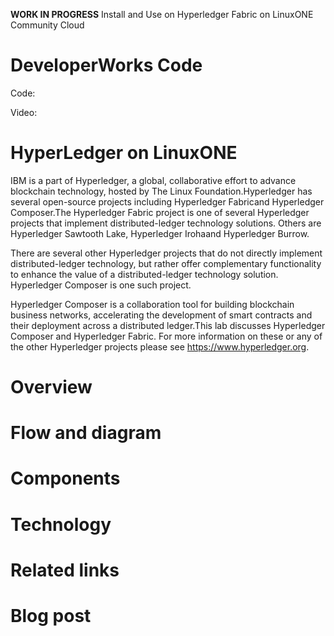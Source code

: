 **WORK IN PROGRESS** Install and Use on Hyperledger Fabric on LinuxONE Community Cloud 

# DeveloperWorks Code
Code:

Video:

# HyperLedger on LinuxONE

IBM is a part of Hyperledger, a global, collaborative effort to advance blockchain technology, hosted by The Linux Foundation.Hyperledger has several open-source projects including Hyperledger Fabricand Hyperledger Composer.The Hyperledger Fabric project is one of several Hyperledger projects that implement distributed-ledger technology solutions.  Others are Hyperledger Sawtooth Lake, Hyperledger Irohaand Hyperledger Burrow.

There are several other Hyperledger projects that do not directly implement distributed-ledger technology, but rather offer complementary functionality to enhance the value of a distributed-ledger technology solution.  Hyperledger Composer is one such project.  

Hyperledger Composer is a collaboration tool for building blockchain business networks, accelerating the development of smart contracts and their deployment across a distributed ledger.This lab discusses Hyperledger Composer and Hyperledger Fabric.  For more information on these or any of the other Hyperledger projects please see https://www.hyperledger.org.

# Overview

# Flow and diagram

# Components

# Technology

# Related links

# Blog post
